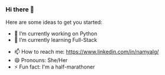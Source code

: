 ### Hi there 👋

<!--
**Namyalg/Namyalg** is a ✨ _special_ ✨ repository because its `README.md` (this file) appears on your GitHub profile.
-->
Here are some ideas to get you started:

- 🔭 I’m currently working on Python
- 🌱 I’m currently learning Full-Stack
<!--- 👯 I’m looking to collaborate on ...
- 🤔 I’m looking for help with ...
- 💬 Ask me about ...-->
- 📫 How to reach me: https://www.linkedin.com/in/namyalg/
- 😄 Pronouns: She/Her
- ⚡ Fun fact: I'm a half-marathoner

